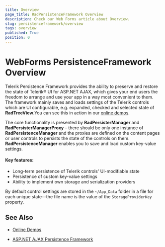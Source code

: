 ```yaml
---
title: Overview
page_title: RadPersistenceFramework Overview
description: Check our Web Forms article about Overview.
slug: persistenceframework/overview
tags: overview
published: True
position: 0
---
```


# WebForms PersistenceFramework Overview

Telerik Persistence Framework provides the ability to preserve and restore the state of Telerik® UI for ASP.NET AJAX, which gives your end users the freedom to arrange and use your app in a way most convenient to them. The framework mainly saves and loads settings of the Telerik controls which are UI configurable, e.g. expanded, checked and selected state of **RadTreeView**.You can see this in action in our [online demos](https://demos.telerik.com/aspnet-ajax/persistence-framework/examples/overview/defaultcs.aspx).

The core functionality is presented by **RadPersisterManager** and **RadPersisterManagerProxy** – there should be only one instance of **RadPersistenceManager** and the proxies are defined on the content pages or user controls to persists the state of the controls on them. **RadPersistenceManager** enables you to save and load custom key-value settings.

#### Key features:
* Long-term persistence of Telerik controls' UI-modifiable state
* Persistence of custom key-value settings
* Ability to implement own storage and serialization providers

By default control settings are stored in the `~/App_Data` folder in a file for each unique state—the file name is the value of the `StorageProviderKey` property.


## See Also

 * [Online Demos](https://demos.telerik.com/aspnet-ajax/persistence-framework/examples/overview/defaultcs.aspx)
 
 * [ASP.NET AJAX Persistence Framework](https://www.telerik.com/products/aspnet-ajax/persistence-framework.aspx)
